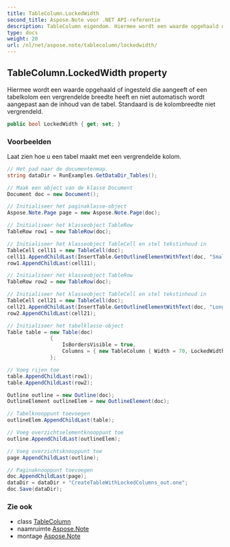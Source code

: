 ```yaml
---
title: TableColumn.LockedWidth
second_title: Aspose.Note voor .NET API-referentie
description: TableColumn eigendom. Hiermee wordt een waarde opgehaald of ingesteld die aangeeft of een tabelkolom een vergrendelde breedte heeft en niet automatisch wordt aangepast aan de inhoud van de tabel. Standaard is de kolombreedte niet vergrendeld.
type: docs
weight: 20
url: /nl/net/aspose.note/tablecolumn/lockedwidth/
---
```

## TableColumn.LockedWidth property

Hiermee wordt een waarde opgehaald of ingesteld die aangeeft of een tabelkolom een vergrendelde breedte heeft en niet automatisch wordt aangepast aan de inhoud van de tabel. Standaard is de kolombreedte niet vergrendeld.

```csharp
public bool LockedWidth { get; set; }
```

### Voorbeelden

Laat zien hoe u een tabel maakt met een vergrendelde kolom.

```csharp
// Het pad naar de documentenmap.
string dataDir = RunExamples.GetDataDir_Tables();

// Maak een object van de klasse Document
Document doc = new Document();

// Initialiseer het paginaklasse-object
Aspose.Note.Page page = new Aspose.Note.Page(doc);

// Initialiseer het klasseobject TableRow
TableRow row1 = new TableRow(doc);

// Initialiseer het klasseobject TableCell en stel tekstinhoud in
TableCell cell11 = new TableCell(doc);
cell11.AppendChildLast(InsertTable.GetOutlineElementWithText(doc, "Small text"));
row1.AppendChildLast(cell11);

// Initialiseer het klasseobject TableRow
TableRow row2 = new TableRow(doc);

// Initialiseer het klasseobject TableCell en stel tekstinhoud in
TableCell cell21 = new TableCell(doc);
cell21.AppendChildLast(InsertTable.GetOutlineElementWithText(doc, "Long   text    with    several   words and    spaces."));
row2.AppendChildLast(cell21);

// Initialiseer het tabelklasse-object
Table table = new Table(doc)
              {
                  IsBordersVisible = true,
                  Columns = { new TableColumn { Width = 70, LockedWidth = true } }
              };

// Voeg rijen toe
table.AppendChildLast(row1);
table.AppendChildLast(row2);

Outline outline = new Outline(doc);
OutlineElement outlineElem = new OutlineElement(doc);

// Tabelknooppunt toevoegen
outlineElem.AppendChildLast(table);

// Voeg overzichtselementknooppunt toe
outline.AppendChildLast(outlineElem);

// Voeg overzichtsknooppunt toe
page.AppendChildLast(outline);

// Paginaknooppunt toevoegen
doc.AppendChildLast(page);
dataDir = dataDir + "CreateTableWithLockedColumns_out.one";
doc.Save(dataDir);
```

### Zie ook

* class [TableColumn](../)
* naamruimte [Aspose.Note](../../tablecolumn/)
* montage [Aspose.Note](../../../)


